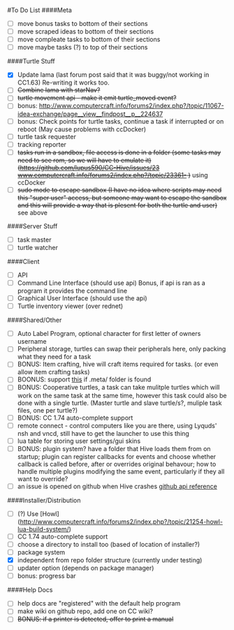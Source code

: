 #To Do List
####Meta
* [ ] move bonus tasks to bottom of their sections
* [ ] move scraped ideas to bottom of their sections
* [ ] move compleate tasks to bottom of their sections
* [ ] move maybe tasks (?) to top of their sections

####Turtle Stuff
* [x] Update lama (last forum post said that it was buggy/not working in CC1.63) Re-writing it works too.
* [ ] ~~Combine lama with starNav?~~
* [ ] ~~turtle movement api - make it emit turtle_moved event?~~
* [ ] bonus: http://www.computercraft.info/forums2/index.php?/topic/11067-idea-exchange/page__view__findpost__p__224637
* [ ] bonus: Check points for turtle tasks, continue a task if interrupted or on reboot (May cause problems with ccDocker)
* [ ] turtle task requester
* [ ] tracking reporter
* [ ] ~~tasks run in a sandbox, file access is done in a folder (some tasks may need to see rom, so we will have to emulate it) (https://github.com/lupus590/CC-Hive/issues/23 www.computercraft.info/forums2/index.php?/topic/23361- )~~ using ccDocker
* [ ] ~~sudo mode to escape sandbox (I have no idea where scripts may need this "super user" access, but someone may want to escape the sandbox and this will provide a way that is plesent for both the turtle and user)~~ see above

####Server Stuff
* [ ] task master
* [ ] turtle watcher

####Client
* [ ] API
* [ ] Command Line Interface (should use api) Bonus, if api is ran as a program it provides the command line
* [ ] Graphical User Interface (should use the api)
* [ ] Turtle inventory viewer (over rednet)

####Shared/Other
* [ ] Auto Label Program, optional character for first letter of owners username
* [ ] Peripheral storage, turtles can swap their peripherals here, only packing what they need for a task
* [ ] BONUS: Item crafting, hive will craft items required for tasks. (or even allow item crafting tasks)
* [ ] BOONUS: support [this](http://www.computercraft.info/forums2/index.php?/topic/18646-rfc-metadata-file-structure-compatible-with-all-file-types) if .meta/ folder is found
* [ ] BONUS: Cooperative turtles, a task can take mulitple turtles which will work on the same task at the same time, however this task could also be done with a single turtle. (Master turtle and slave turtle/s?, muliple task files, one per turtle?)
* [ ] BONUS: CC 1.74 auto-complete support
* [ ] remote connect - control computers like you are there, using Lyquds' nsh and vncd, still have to get the launcher to use this thing
* [ ] lua table for storing user settings/gui skins
* [ ] BONUS: plugin system? have a folder that Hive loads them from on startup; plugin can register callbacks for events and choose whether callback is called before, after or overrides original behavour; how to handle multiple plugins modifying the same event, particularly if they all want to override? 
* [ ] an issue is opened on github when Hive crashes [github api reference](https://developer.github.com/v3/issues/#create-an-issue)

####Installer/Distribution
* [ ] (?) Use [Howl] (http://www.computercraft.info/forums2/index.php?/topic/21254-howl-lua-build-system/)
* [ ] CC 1.74 auto-complete support
* [ ] choose a directory to install too (based of location of installer?)
* [ ] package system
* [x] independent from repo folder structure (currently under testing)
* [ ] updater option (depends on package manager)
* [ ] bonus: progress bar

####Help Docs
* [ ] help docs are "registered" with the default help program
* [ ] make wiki on github repo, add one on CC wiki?
* [ ] ~~BONUS: if a printer is detected, offer to print a manual~~
